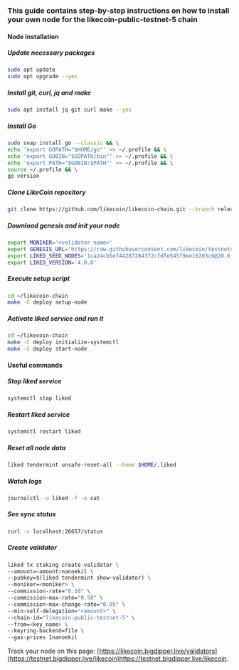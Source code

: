 ### This guide contains step-by-step instructions on how to install your own node for the likecoin-public-testnet-5 chain
#### Node installation
##### Update necessary packages
```bash
sudo apt update
sudo apt upgrade --yes
```
##### Install git, curl, jq and make
```bash
sudo apt install jq git curl make --yes
```
##### Install Go
```bash
sudo snap install go --classic && \
echo 'export GOPATH="$HOME/go"' >> ~/.profile && \
echo 'export GOBIN="$GOPATH/bin"' >> ~/.profile && \
echo 'export PATH="$GOBIN:$PATH"' >> ~/.profile && \
source ~/.profile && \
go version
```
##### Clone LikeCoin repository
```bash
git clone https://github.com/likecoin/likecoin-chain.git --branch release/v3.x --single-branch
```
##### Download genesis and init your node
```bash
export MONIKER='<validator name>'
export GENESIS_URL='https://raw.githubusercontent.com/likecoin/testnets/master/likecoin-public-testnet-5/genesis.json'
export LIKED_SEED_NODES='1ca24cb5e744287284372cfdfe545f9ee16703c6@20.6.73.206:26656,49976c3bd43da9271f226cbedf02d4b6b8fc880c@35.233.143.230:26656'
export LIKED_VERSION='4.0.0'
```
##### Execute setup script
```bash
cd ~/likecoin-chain
make -C deploy setup-node
```
##### Activate liked service and run it
```bash
cd ~/likecoin-chain
make -C deploy initialize-systemctl
make -C deploy start-node
```

#### Useful commands
##### Stop liked service
```bash
systemctl stop liked
```
##### Restart liked service
```bash
systemctl restart liked
```
##### Reset all node data
```bash
liked tendermint unsafe-reset-all --home $HOME/.liked
```
##### Watch logs
```bash
journalctl -u liked -f -o cat
```
##### See sync status
```bash
curl -s localhost:26657/status
```
##### Create validator
```bash
liked tx staking create-validator \
--amount=<amount>nanoekil \
--pubkey=$(liked tendermint show-validator) \
--moniker=<moniker> \
--commission-rate="0.10" \
--commission-max-rate="0.50" \
--commission-max-change-rate="0.05" \
--min-self-delegation="<amount>" \
--chain-id="likecoin-public-testnet-5" \
--from=<key_name> \
--keyring-backend=file \
--gas-prices 1nanoekil
```
Track your node on this page: [https://likecoin.bigdipper.live/validators](https://testnet.bigdipper.live/likecoin)https://testnet.bigdipper.live/likecoin.
